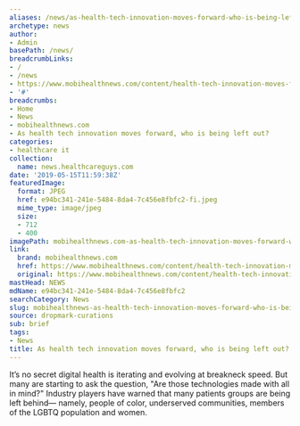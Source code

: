 ```yaml
---
aliases: /news/as-health-tech-innovation-moves-forward-who-is-being-left-out
archetype: news
author:
- Admin
basePath: /news/
breadcrumbLinks:
- /
- /news
- https://www.mobihealthnews.com/content/health-tech-innovation-moves-forward-who-being-left-out
- '#'
breadcrumbs:
- Home
- News
- mobihealthnews.com
- As health tech innovation moves forward, who is being left out?
categories:
- healthcare it
collection:
  name: news.healthcareguys.com
date: '2019-05-15T11:59:38Z'
featuredImage:
  format: JPEG
  href: e94bc341-241e-5484-8da4-7c456e8fbfc2-fi.jpeg
  mime_type: image/jpeg
  size:
  - 712
  - 400
imagePath: mobihealthnews.com-as-health-tech-innovation-moves-forward-who-is-being-left-out
link:
  brand: mobihealthnews.com
  href: https://www.mobihealthnews.com/content/health-tech-innovation-moves-forward-who-being-left-out
  original: https://www.mobihealthnews.com/content/health-tech-innovation-moves-forward-who-being-left-out
mastHead: NEWS
mdName: e94bc341-241e-5484-8da4-7c456e8fbfc2
searchCategory: News
slug: mobihealthnews-as-health-tech-innovation-moves-forward-who-is-being-left-out
source: dropmark-curations
sub: brief
tags:
- News
title: As health tech innovation moves forward, who is being left out?
---
```


It’s no secret digital health is iterating and evolving at breakneck speed. But many are starting to ask the question, "Are those technologies made with all in mind?" Industry players have warned that many patients groups are being left behind— namely, people of color, underserved communities, members of the LGBTQ population and women.